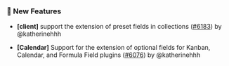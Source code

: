 ### 🎉 New Features

- **[client]** support the extension of preset fields in collections ([#6183](https://github.com/nocobase/nocobase/pull/6183)) by @katherinehhh

- **[Calendar]** Support for the extension of optional fields for Kanban, Calendar, and Formula Field plugins ([#6076](https://github.com/nocobase/nocobase/pull/6076)) by @katherinehhh

